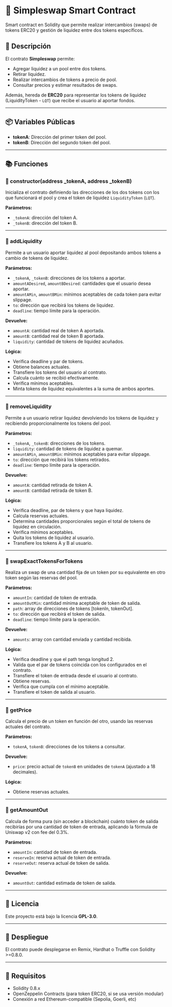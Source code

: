 # 📖 Simpleswap Smart Contract

Smart contract en Solidity que permite realizar intercambios (swaps) de tokens ERC20 y gestión de liquidez entre dos tokens específicos.

## 📜 Descripción

El contrato **Simpleswap** permite:
- Agregar liquidez a un pool entre dos tokens.
- Retirar liquidez.
- Realizar intercambios de tokens a precio de pool.
- Consultar precios y estimar resultados de swaps.

Además, hereda de **ERC20** para representar los tokens de liquidez (LiquidityToken - `LQT`) que recibe el usuario al aportar fondos.

---

## 📦 Variables Públicas

- **tokenA**: Dirección del primer token del pool.
- **tokenB**: Dirección del segundo token del pool.

---

## 📚 Funciones

### 🔹 constructor(address _tokenA, address _tokenB)

Inicializa el contrato definiendo las direcciones de los dos tokens con los que funcionará el pool y crea el token de liquidez `LiquidityToken` (`LQT`).

**Parámetros:**
- `_tokenA`: dirección del token A.
- `_tokenB`: dirección del token B.

---

### 🔹 addLiquidity

Permite a un usuario aportar liquidez al pool depositando ambos tokens a cambio de tokens de liquidez.

**Parámetros:**
- `_tokenA`, `_tokenB`: direcciones de los tokens a aportar.
- `amountADesired`, `amountBDesired`: cantidades que el usuario desea aportar.
- `amountAMin`, `amountBMin`: mínimos aceptables de cada token para evitar slippage.
- `to`: dirección que recibirá los tokens de liquidez.
- `deadline`: tiempo límite para la operación.

**Devuelve:**
- `amountA`: cantidad real de token A aportada.
- `amountB`: cantidad real de token B aportada.
- `liquidity`: cantidad de tokens de liquidez acuñados.

**Lógica:**
- Verifica deadline y par de tokens.
- Obtiene balances actuales.
- Transfiere los tokens del usuario al contrato.
- Calcula cuánto se recibió efectivamente.
- Verifica mínimos aceptables.
- Minta tokens de liquidez equivalentes a la suma de ambos aportes.

---

### 🔹 removeLiquidity

Permite a un usuario retirar liquidez devolviendo los tokens de liquidez y recibiendo proporcionalmente los tokens del pool.

**Parámetros:**
- `_tokenA`, `_tokenB`: direcciones de los tokens.
- `liquidity`: cantidad de tokens de liquidez a quemar.
- `amountAMin`, `amountBMin`: mínimos aceptables para evitar slippage.
- `to`: dirección que recibirá los tokens retirados.
- `deadline`: tiempo límite para la operación.

**Devuelve:**
- `amountA`: cantidad retirada de token A.
- `amountB`: cantidad retirada de token B.

**Lógica:**
- Verifica deadline, par de tokens y que haya liquidez.
- Calcula reservas actuales.
- Determina cantidades proporcionales según el total de tokens de liquidez en circulación.
- Verifica mínimos aceptables.
- Quita los tokens de liquidez al usuario.
- Transfiere los tokens A y B al usuario.

---

### 🔹 swapExactTokensForTokens

Realiza un swap de una cantidad fija de un token por su equivalente en otro token según las reservas del pool.

**Parámetros:**
- `amountIn`: cantidad de token de entrada.
- `amountOutMin`: cantidad mínima aceptable de token de salida.
- `path`: array de direcciones de tokens [tokenIn, tokenOut].
- `to`: dirección que recibirá el token de salida.
- `deadline`: tiempo límite para la operación.

**Devuelve:**
- `amounts`: array con cantidad enviada y cantidad recibida.

**Lógica:**
- Verifica deadline y que el path tenga longitud 2.
- Valida que el par de tokens coincida con los configurados en el contrato.
- Transfiere el token de entrada desde el usuario al contrato.
- Obtiene reservas.
- Verifica que cumpla con el mínimo aceptable.
- Transfiere el token de salida al usuario.

---

### 🔹 getPrice

Calcula el precio de un token en función del otro, usando las reservas actuales del contrato.

**Parámetros:**
- `tokenA`, `tokenB`: direcciones de los tokens a consultar.

**Devuelve:**
- `price`: precio actual de `tokenB` en unidades de `tokenA` (ajustado a 18 decimales).

**Lógica:**
- Obtiene reservas actuales.

---

### 🔹 getAmountOut

Calcula de forma pura (sin acceder a blockchain) cuánto token de salida recibirías por una cantidad de token de entrada, aplicando la fórmula de Uniswap v2 con fee del 0.3%.

**Parámetros:**
- `amountIn`: cantidad de token de entrada.
- `reserveIn`: reserva actual de token de entrada.
- `reserveOut`: reserva actual de token de salida.

**Devuelve:**
- `amountOut`: cantidad estimada de token de salida.


---

## 📖 Licencia

Este proyecto está bajo la licencia **GPL-3.0**.

---

## 🚀 Despliegue

El contrato puede desplegarse en Remix, Hardhat o Truffle con Solidity >=0.8.0.

---

## 📌 Requisitos

- Solidity 0.8.x
- OpenZeppelin Contracts (para token ERC20, si se usa versión modular)
- Conexión a red Ethereum-compatible (Sepolia, Goerli, etc)
